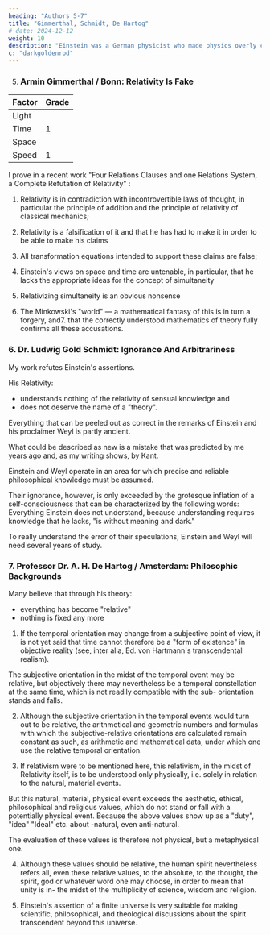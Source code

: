 ```yaml
---
heading: "Authors 5-7"
title: "Gimmerthal, Schmidt, De Hartog"
# date: 2024-12-12
weight: 10
description: "Einstein was a German physicist who made physics overly complicated by using arbitrary tensors"
c: "darkgoldenrod"
---
```



5. ### Armin Gimmerthal / Bonn: Relativity Is Fake

Factor | Grade
--- | ---
Light | 
Time | 1
Space | 
Speed | 1

I prove in a recent work "Four Relations Clauses and one Relations System, a Complete Refutation of
Relativity" :

1. Relativity  is in contradiction with incontrovertible laws of thought, in particular the
principle of addition and the principle of relativity of classical mechanics;

2. Relativity is a falsification of it and that he has had to make it in order to be able to make his claims

3. All transformation equations intended to support these claims are false;

4. Einstein's views on space and time are untenable, in particular, that he lacks the appropriate ideas for the concept of simultaneity

5. Relativizing simultaneity is an obvious nonsense

6. The Minkowski's "world" — a mathematical fantasy of this is in turn a forgery, and7. that the correctly understood mathematics of theory fully confirms all these accusations.


### 6. Dr. Ludwig Gold Schmidt: Ignorance And Arbitrariness

My work refutes Einstein's assertions.

His Relativity:
- understands nothing of the relativity of sensual knowledge and
- does not deserve the name of a "theory". 

Everything that can be peeled out as correct in the remarks of Einstein and his proclaimer Weyl is partly ancient.

What could be described as new is a mistake that was predicted by me years ago and, as my writing shows, by Kant.

Einstein and Weyl operate in an area for which precise and reliable philosophical knowledge must be assumed. 

Their ignorance, however, is only exceeded by the grotesque inflation of a self-consciousness that can be characterized by the following words: Everything Einstein does not understand, because understanding requires knowledge that he lacks, "is without meaning and dark."

To really understand the error of their speculations, Einstein and Weyl will need several years of study.



### 7. Professor Dr. A. H. De Hartog / Amsterdam: Philosophic Backgrounds

Many believe that through his theory:
- everything has become "relative"
- nothing is fixed any more

1. If the temporal orientation may change from a subjective point of view, it is not yet said that time cannot therefore be a "form of existence" in objective reality (see, inter alia, Ed. von Hartmann's transcendental realism). 

The subjective orientation in the midst of the temporal event may be relative, but objectively there may nevertheless be a temporal constellation at the same time, which is not readily compatible with the sub- orientation stands and falls.


2. Although the subjective orientation in the temporal events would turn out to be relative, the arithmetical and geometric numbers and formulas with which the subjective-relative orientations are calculated remain constant as such, as arithmetic and
mathematical data, under which one use the relative temporal orientation.
<!-- ) "Against Einstein's metaphysics. A critic. Liberation." Lübeck 1923.13  -->

3. If relativism were to be mentioned here, this relativism, in the midst of Relativity itself, is to be understood only physically, i.e. solely in relation to the natural, material events.

But this natural, material, physical event exceeds the aesthetic, ethical, philosophical and religious values, which do not stand or fall with a potentially physical event. Because the above values show up as a "duty", "idea" "Ideal" etc. about -natural, even anti-natural. 

The evaluation of these values is therefore not physical, but a metaphysical one.

4. Although these values should be relative, the human spirit nevertheless refers all, even these relative values, to the absolute, to the thought, the spirit, god or whatever word one may choose, in order to mean that unity is in- the midst of the multiplicity of science, wisdom and religion.

5. Einstein's assertion of a finite universe is very suitable for making scientific, philosophical, and theological discussions about the spirit transcendent beyond this universe.